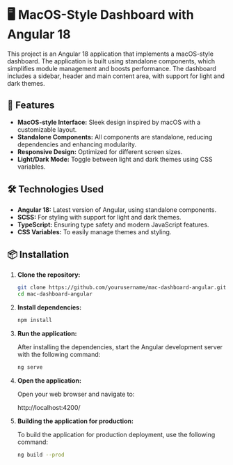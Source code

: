 # 🖥️ MacOS-Style Dashboard with Angular 18

This project is an Angular 18 application that implements a macOS-style dashboard. The application is built using standalone components, which simplifies module management and boosts performance. The dashboard includes a sidebar, header and main content area, with support for light and dark themes.

## 🚀 Features

- **MacOS-style Interface:** Sleek design inspired by macOS with a customizable layout.
- **Standalone Components:** All components are standalone, reducing dependencies and enhancing modularity.
- **Responsive Design:** Optimized for different screen sizes.
- **Light/Dark Mode:** Toggle between light and dark themes using CSS variables.

## 🛠️ Technologies Used

- **Angular 18:** Latest version of Angular, using standalone components.
- **SCSS:** For styling with support for light and dark themes.
- **TypeScript:** Ensuring type safety and modern JavaScript features.
- **CSS Variables:** To easily manage themes and styling.

## 📦 Installation

1. **Clone the repository:**

   ```bash
   git clone https://github.com/yourusername/mac-dashboard-angular.git
   cd mac-dashboard-angular
   ```

2. **Install dependencies:**

   ```bash
   npm install
   ```

3. **Run the application:**

   After installing the dependencies, start the Angular development server with the following command:

   ```bash
   ng serve
   ```

4. **Open the application:**

   Open your web browser and navigate to:

   http://localhost:4200/

5. **Building the application for production:**

   To build the application for production deployment, use the following command:

   ```bash
   ng build --prod
   ```
